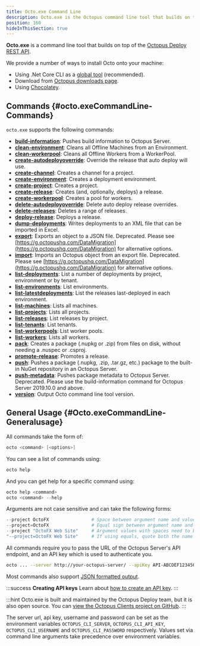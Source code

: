 ```yaml
---
title: Octo.exe Command Line
description: Octo.exe is the Octopus command line tool that builds on top of the Octopus REST API.
position: 160
hideInThisSection: true
---
```


**Octo.exe** is a command line tool that builds on top of the [Octopus Deploy REST API](/docs/octopus-rest-api/index.md).

We provide a number of ways to install Octo onto your machine:

- Using .Net Core CLI as a [global tool](/docs/octopus-rest-api/octo.exe-command-line/install-global-tool.md) (recommended).
- Download from [Octopus downloads page](https://octopus.com/downloads).
- Using [Chocolatey](https://chocolatey.org/packages/OctopusTools).

## Commands {#octo.exeCommandLine-Commands}

`octo.exe` supports the following commands:

- **[build-information](/docs/octopus-rest-api/octo.exe-command-line/build-information.md)**:  Pushes build information to Octopus Server.
- **[clean-environment](/docs/octopus-rest-api/octo.exe-command-line/clean-environment.md)**:  Cleans all Offline Machines from an Environment.
- **[clean-workerpool](/docs/octopus-rest-api/octo.exe-command-line/clean-workerpool.md)**:  Cleans all Offline Workers from a WorkerPool.
- **[create-autodeployoverride](/docs/octopus-rest-api/octo.exe-command-line/create-autodeployoverride.md)**:  Override the release that auto deploy will use.
- **[create-channel](/docs/octopus-rest-api/octo.exe-command-line/create-channel.md)**:  Creates a channel for a project.
- **[create-environment](/docs/octopus-rest-api/octo.exe-command-line/create-environment.md)**:  Creates a deployment environment.
- **[create-project](/docs/octopus-rest-api/octo.exe-command-line/create-project.md)**:  Creates a project.
- **[create-release](/docs/octopus-rest-api/octo.exe-command-line/create-release.md)**:  Creates (and, optionally, deploys) a release.
- **[create-workerpool](/docs/octopus-rest-api/octo.exe-command-line/create-workerpool.md)**:  Creates a pool for workers.
- **[delete-autodeployoverride](/docs/octopus-rest-api/octo.exe-command-line/delete-autodeployoverride.md)**:  Delete auto deploy release overrides.
- **[delete-releases](/docs/octopus-rest-api/octo.exe-command-line/delete-releases.md)**:  Deletes a range of releases.
- **[deploy-release](/docs/octopus-rest-api/octo.exe-command-line/deploy-release.md)**:  Deploys a release.
- **[dump-deployments](/docs/octopus-rest-api/octo.exe-command-line/dump-deployments.md)**:  Writes deployments to an XML file that can be imported in Excel.
- **[export](/docs/octopus-rest-api/octo.exe-command-line/export.md)**:  Exports an object to a JSON file. Deprecated. Please see [https://g.octopushq.com/DataMigration](https://g.octopushq.com/DataMigration) for alternative options.
- **[import](/docs/octopus-rest-api/octo.exe-command-line/import.md)**:  Imports an Octopus object from an export file. Deprecated. Please see [https://g.octopushq.com/DataMigration](https://g.octopushq.com/DataMigration) for alternative options.
- **[list-deployments](/docs/octopus-rest-api/octo.exe-command-line/list-deployments.md)**:  List a number of deployments by project, environment or by tenant.
- **[list-environments](/docs/octopus-rest-api/octo.exe-command-line/list-environments.md)**:  List environments.
- **[list-latestdeployments](/docs/octopus-rest-api/octo.exe-command-line/list-latestdeployments.md)**:  List the releases last-deployed in each environment.
- **[list-machines](/docs/octopus-rest-api/octo.exe-command-line/list-machines.md)**:  Lists all machines.
- **[list-projects](/docs/octopus-rest-api/octo.exe-command-line/list-projects.md)**:  Lists all projects.
- **[list-releases](/docs/octopus-rest-api/octo.exe-command-line/list-releases.md)**:  List releases by project.
- **[list-tenants](/docs/octopus-rest-api/octo.exe-command-line/list-tenants.md)**:  List tenants.
- **[list-workerpools](/docs/octopus-rest-api/octo.exe-command-line/list-workerpools.md)**:  List worker pools.
- **[list-workers](/docs/octopus-rest-api/octo.exe-command-line/list-workers.md)**:  Lists all workers.
- **[pack](/docs/octopus-rest-api/octo.exe-command-line/pack.md)**:  Creates a package (.nupkg or .zip) from files on disk, without needing a .nuspec or .csproj.
- **[promote-release](/docs/octopus-rest-api/octo.exe-command-line/promote-release.md)**:  Promotes a release.
- **[push](/docs/octopus-rest-api/octo.exe-command-line/push.md)**:  Pushes a package (.nupkg, .zip, .tar.gz, etc.) package to the built-in NuGet repository in an Octopus Server.
- **[push-metadata](/docs/octopus-rest-api/octo.exe-command-line/push-metadata.md)**:  Pushes package metadata to Octopus Server.  Deprecated. Please use the build-information command for Octopus Server 2019.10.0 and above.
- **[version](/docs/octopus-rest-api/octo.exe-command-line/version.md)**:  Output Octo command line tool version.

## General Usage {#Octo.exeCommandLine-Generalusage}

All commands take the form of:

```powershell
octo <command> [<options>]
```

You can see a list of commands using:

```powershell
octo help
```

And you can get help for a specific command using:

```powershell
octo help <command>
octo <command> --help
```

Arguments are not case sensitive and can take the following forms:

```powershell
--project OctoFX                # Space between argument name and value
--project=OctoFX                # Equal sign between argument name and value
--project "OctoFX Web Site"     # Argument values with spaces need to be quoted
"--project=OctoFX Web Site"     # If using equals, quote both the name and value, not just the value
```

All commands require you to pass the URL of the Octopus Server's API endpoint, and an API key which is used to authenticate you.

```bash
octo ... --server http://your-octopus-server/ --apiKey API-ABCDEF123456
```

Most commands also support [JSON formatted output](formatted-output.md).

:::success
**Creating API keys**
Learn about [how to create an API key](/docs/octopus-rest-api/how-to-create-an-api-key.md).
:::

:::hint
Octo.exe is built and maintained by the Octopus Deploy team, but it is also open source. You can [view the Octopus Clients project on GitHub](https://github.com/OctopusDeploy/OctopusClients).
:::

The server url, api key, username and password can be set as the environment variables `OCTOPUS_CLI_SERVER`, `OCTOPUS_CLI_API_KEY`, `OCTOPUS_CLI_USERNAME` and `OCTOPUS_CLI_PASSWORD` respectively. Values set via command line arguments take precedence over environment variables.
